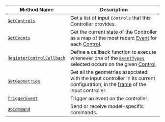 <!-- prettier-ignore -->
Method Name | Description
----------- | -----------
[`GetControls`](/components/input-controller/#getcontrols) | Get a list of input `Controls` that this Controller provides.
[`GetEvents`](/components/input-controller/#getevents) | Get the current state of the Controller as a map of the most recent [Event](/components/input-controller/#event-object) for each [Control](/components/input-controller/#control-field).
[`RegisterControlCallback`](/components/input-controller/#registercontrolcallback) | Define a callback function to execute whenever one of the [`EventTypes`](/components/input-controller/#eventtype-field) selected occurs on the given [Control](/components/input-controller/#control-field).
[`GetGeometries`](/components/input-controller/#getgeometries) | Get all the geometries associated with the input controller in its current configuration, in the [frame](/services/frame-system/) of the input controller.
[`TriggerEvent`](/components/input-controller/#triggerevent) | Trigger an event on the controller.
[`DoCommand`](/components/input-controller/#docommand) | Send or receive model-specific commands.
